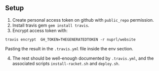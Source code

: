## Setup

1. Create personal access token on github with `public_repo` permission.
2. Install travis gem `gem install travis`.
3. Encrypt access token with:

```
travis encrypt  GH_TOKEN=THEGENERATEDTOKEN -r nuprl/website
```

Pasting the result in the `.travis.yml` file inside the env section.

4. The rest should be well-enough documented by `.travis.yml`, and the
   associated scripts `install-racket.sh` and `deploy.sh`.
